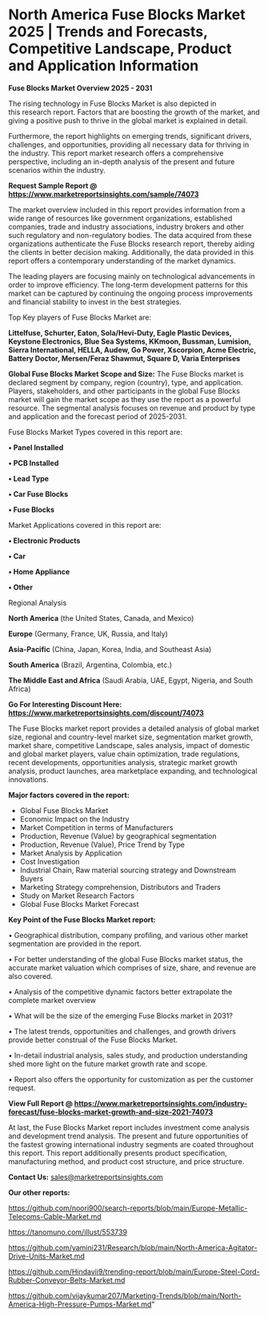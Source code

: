 # North America Fuse Blocks Market 2025 | Trends and Forecasts, Competitive Landscape, Product and Application Information

<Strong> Fuse Blocks Market Overview 2025 - 2031</strong>

The rising technology in Fuse Blocks Market is also depicted in this research report. Factors that are boosting the growth of the market, and giving a positive push to thrive in the global market is explained in detail.

Furthermore, the report highlights on emerging trends, significant drivers, challenges, and opportunities, providing all necessary data for thriving in the industry. This report market research offers a comprehensive perspective, including an in-depth analysis of the present and future scenarios within the industry.

<strong>Request Sample Report @ <a href=https://www.marketreportsinsights.com/sample/74073>https://www.marketreportsinsights.com/sample/74073</a></strong>

The market overview included in this report provides information from a wide range of resources like government organizations, established companies, trade and industry associations, industry brokers and other such regulatory and non-regulatory bodies. The data acquired from these organizations authenticate the Fuse Blocks research report, thereby aiding the clients in better decision making. Additionally, the data provided in this report offers a contemporary understanding of the market dynamics.

The leading players are focusing mainly on technological advancements in order to improve efficiency. The long-term development patterns for this market can be captured by continuing the ongoing process improvements and financial stability to invest in the best strategies.

Top Key players of Fuse Blocks Market are:

<strong>Littelfuse, Schurter, Eaton, Sola/Hevi-Duty, Eagle Plastic Devices, Keystone Electronics, Blue Sea Systems, KKmoon, Bussman, Lumision, Sierra International, HELLA, Audew, Go Power, Xscorpion, Acme Electric, Battery Doctor, Mersen/Feraz Shawmut, Square D, Varia Enterprises</strong>

<strong><b>Global Fuse Blocks Market Scope and Size:</b></strong>
The Fuse Blocks market is declared segment by company, region (country), type, and application. Players, stakeholders, and other participants in the global Fuse Blocks market will gain the market scope as they use the report as a powerful resource. The segmental analysis focuses on revenue and product by type and application and the forecast period of 2025-2031.

Fuse Blocks Market Types covered in this report are:

<strong>• Panel Installed

• PCB Installed

• Lead Type

• Car Fuse Blocks

• Fuse Blocks</strong>

Market Applications covered in this report are:

<strong>• Electronic Products

• Car

• Home Appliance

• Other</strong> 

Regional Analysis

<strong>North America</strong> (the United States, Canada, and Mexico)

<strong>Europe</strong> (Germany, France, UK, Russia, and Italy)

<strong>Asia-Pacific</strong> (China, Japan, Korea, India, and Southeast Asia)

<strong>South America</strong> (Brazil, Argentina, Colombia, etc.)

<strong>The Middle East and Africa</strong> (Saudi Arabia, UAE, Egypt, Nigeria, and South Africa)

<strong>Go For Interesting Discount Here: <a href=https://www.marketreportsinsights.com/discount/74073>https://www.marketreportsinsights.com/discount/74073</a></strong>

The Fuse Blocks market report provides a detailed analysis of global market size, regional and country-level market size, segmentation market growth, market share, competitive Landscape, sales analysis, impact of domestic and global market players, value chain optimization, trade regulations, recent developments, opportunities analysis, strategic market growth analysis, product launches, area marketplace expanding, and technological innovations.

<strong><b>Major factors covered in the report:</b></strong>
<ul>
  <li>Global Fuse Blocks Market </li>
  <li>Economic Impact on the Industry</li>
  <li>Market Competition in terms of Manufacturers</li>
  <li>Production, Revenue (Value) by geographical segmentation</li>
  <li>Production, Revenue (Value), Price Trend by Type</li>
  <li>Market Analysis by Application</li>
  <li>Cost Investigation</li>
  <li>Industrial Chain, Raw material sourcing strategy and Downstream Buyers</li>
  <li>Marketing Strategy comprehension, Distributors and Traders</li>
  <li>Study on Market Research Factors</li>
  <li>Global Fuse Blocks Market Forecast</li>
</ul>

<strong><b>Key Point of the Fuse Blocks Market report:</b></strong>

• Geographical distribution, company profiling, and various other market segmentation are provided in the report.

• For better understanding of the global Fuse Blocks market status, the accurate market valuation which comprises of size, share, and revenue are also covered.

• Analysis of the competitive dynamic factors better extrapolate the complete market overview

• What will be the size of the emerging Fuse Blocks market in 2031?

• The latest trends, opportunities and challenges, and growth drivers provide better construal of the Fuse Blocks Market.

• In-detail industrial analysis, sales study, and production understanding shed more light on the future market growth rate and scope.

• Report also offers the opportunity for customization as per the customer request.

<strong><b>View Full Report @ <a href=https://www.marketreportsinsights.com/industry-forecast/fuse-blocks-market-growth-and-size-2021-74073>https://www.marketreportsinsights.com/industry-forecast/fuse-blocks-market-growth-and-size-2021-74073</a></b></strong>


At last, the Fuse Blocks Market report includes investment come analysis and development trend analysis. The present and future opportunities of the fastest growing international industry segments are coated throughout this report. This report additionally presents product specification, manufacturing method, and product cost structure, and price structure.

<strong>Contact Us:</strong>
sales@marketreportsinsights.com

<strong>Our other reports:</strong>

<a href=https://github.com/noori900/search-reports/blob/main/Europe-Metallic-Telecoms-Cable-Market.md>https://github.com/noori900/search-reports/blob/main/Europe-Metallic-Telecoms-Cable-Market.md</a>

<a href=https://tanomuno.com/illust/553739>https://tanomuno.com/illust/553739</a>

<a href=https://github.com/yamini231/Research/blob/main/North-America-Agitator-Drive-Units-Market.md>https://github.com/yamini231/Research/blob/main/North-America-Agitator-Drive-Units-Market.md</a>

<a href=https://github.com/Hindavii9/trending-report/blob/main/Europe-Steel-Cord-Rubber-Conveyor-Belts-Market.md>https://github.com/Hindavii9/trending-report/blob/main/Europe-Steel-Cord-Rubber-Conveyor-Belts-Market.md</a>

<a href=https://github.com/vijaykumar207/Marketing-Trends/blob/main/North-America-High-Pressure-Pumps-Market.md>https://github.com/vijaykumar207/Marketing-Trends/blob/main/North-America-High-Pressure-Pumps-Market.md</a>"
